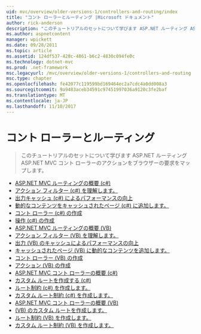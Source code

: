 ```yaml
---
uid: mvc/overview/older-versions-1/controllers-and-routing/index
title: "コント ローラーとルーティング |Microsoft ドキュメント"
author: rick-anderson
description: "このチュートリアルのセットについて学びます ASP.NET ルーティング ASP.NET MVC コント ローラーのアクションをブラウザーの要求をマップします。"
ms.author: aspnetcontent
manager: wpickett
ms.date: 09/28/2011
ms.topic: article
ms.assetid: 124df537-428c-4861-b6c2-4830c094fe0c
ms.technology: dotnet-mvc
ms.prod: .net-framework
msc.legacyurl: /mvc/overview/older-versions-1/controllers-and-routing
msc.type: chapter
ms.openlocfilehash: fe42077c119599bd169464ec2a7cdc4a0dd008a3
ms.sourcegitcommit: 9a9483aceb34591c97451997036a9120c3fe2baf
ms.translationtype: MT
ms.contentlocale: ja-JP
ms.lasthandoff: 11/10/2017
---
```

<a name="controllers-and-routing"></a>コント ローラーとルーティング
====================
> このチュートリアルのセットについて学びます ASP.NET ルーティング ASP.NET MVC コント ローラーのアクションをブラウザーの要求をマップします。


- [ASP.NET MVC ルーティングの概要 (c#)](asp-net-mvc-routing-overview-cs.md)
- [アクション フィルター (c#) を理解します。](understanding-action-filters-cs.md)
- [出力キャッシュ (c#) によるパフォーマンスの向上](improving-performance-with-output-caching-cs.md)
- [動的なコンテンツをキャッシュされたページ (c#) に追加します。](adding-dynamic-content-to-a-cached-page-cs.md)
- [コント ローラー (c#) の作成](creating-a-controller-cs.md)
- [操作 (c#) の作成](creating-an-action-cs.md)
- [ASP.NET MVC ルーティングの概要 (VB)](asp-net-mvc-routing-overview-vb.md)
- [アクション フィルター (VB) を理解します。](understanding-action-filters-vb.md)
- [出力 (VB) のキャッシュによるパフォーマンスの向上](improving-performance-with-output-caching-vb.md)
- [キャッシュされたページ (VB) に動的なコンテンツを追加します。](adding-dynamic-content-to-a-cached-page-vb.md)
- [コント ローラー (VB) の作成](creating-a-controller-vb.md)
- [アクション (VB) の作成](creating-an-action-vb.md)
- [ASP.NET MVC コント ローラーの概要 (c#)](aspnet-mvc-controllers-overview-cs.md)
- [カスタム ルートを作成する (c#)](creating-custom-routes-cs.md)
- [ルート制約 (c#) を作成します。](creating-a-route-constraint-cs.md)
- [カスタム ルート制約 (c#) を作成します。](creating-a-custom-route-constraint-cs.md)
- [ASP.NET MVC コント ローラーの概要 (VB)](asp-net-mvc-controller-overview-vb.md)
- [(VB) のカスタム ルートを作成します。](creating-custom-routes-vb.md)
- [ルート制約 (VB) を作成します。](creating-a-route-constraint-vb.md)
- [カスタム ルート制約 (VB) を作成します。](creating-a-custom-route-constraint-vb.md)
